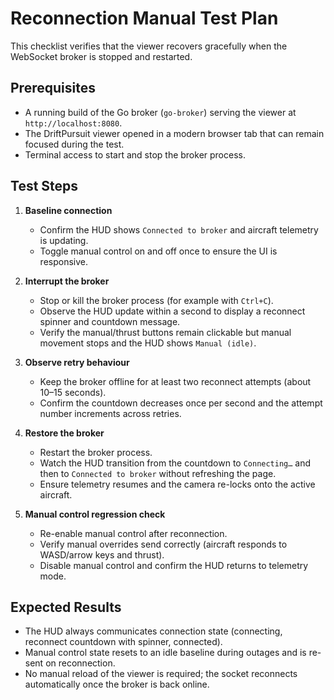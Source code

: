# Reconnection Manual Test Plan

This checklist verifies that the viewer recovers gracefully when the WebSocket broker is stopped and restarted.

## Prerequisites

- A running build of the Go broker (`go-broker`) serving the viewer at `http://localhost:8080`.
- The DriftPursuit viewer opened in a modern browser tab that can remain focused during the test.
- Terminal access to start and stop the broker process.

## Test Steps

1. **Baseline connection**
   - Confirm the HUD shows `Connected to broker` and aircraft telemetry is updating.
   - Toggle manual control on and off once to ensure the UI is responsive.

2. **Interrupt the broker**
   - Stop or kill the broker process (for example with `Ctrl+C`).
   - Observe the HUD update within a second to display a reconnect spinner and countdown message.
   - Verify the manual/thrust buttons remain clickable but manual movement stops and the HUD shows `Manual (idle)`.

3. **Observe retry behaviour**
   - Keep the broker offline for at least two reconnect attempts (about 10–15 seconds).
   - Confirm the countdown decreases once per second and the attempt number increments across retries.

4. **Restore the broker**
   - Restart the broker process.
   - Watch the HUD transition from the countdown to `Connecting…` and then to `Connected to broker` without refreshing the page.
   - Ensure telemetry resumes and the camera re-locks onto the active aircraft.

5. **Manual control regression check**
   - Re-enable manual control after reconnection.
   - Verify manual overrides send correctly (aircraft responds to WASD/arrow keys and thrust).
   - Disable manual control and confirm the HUD returns to telemetry mode.

## Expected Results

- The HUD always communicates connection state (connecting, reconnect countdown with spinner, connected).
- Manual control state resets to an idle baseline during outages and is re-sent on reconnection.
- No manual reload of the viewer is required; the socket reconnects automatically once the broker is back online.
